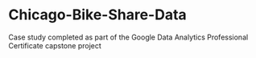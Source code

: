 # Chicago-Bike-Share-Data
Case study completed as part of the Google Data Analytics Professional Certificate capstone project 

